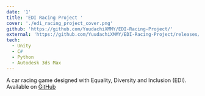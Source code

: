 ```yaml
---
date: '1'
title: 'EDI Racing Project '
cover: './edi_racing_project_cover.png'
github: 'https://github.com/YuudachiXMMY/EDI-Racing-Project/'
external: 'https://github.com/YuudachiXMMY/EDI-Racing-Project/releases/latest'
tech:
  - Unity
  - C#
  - Python
  - Autodesk 3ds Max
---
```


A car racing game designed with Equality, Diversity and Inclusion (EDI). Available on [GitHub](https://github.com/YuudachiXMMY/EDI-Racing-Project/releases/latest)
